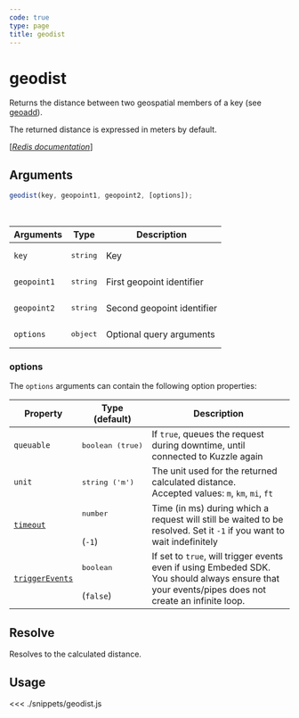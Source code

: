```yaml
---
code: true
type: page
title: geodist
---
```


# geodist

Returns the distance between two geospatial members of a key (see [geoadd](/sdk/js/7/controllers/ms/geoadd)).

The returned distance is expressed in meters by default.

[[_Redis documentation_]](https://redis.io/commands/geodist)

## Arguments

```js
geodist(key, geopoint1, geopoint2, [options]);
```

<br/>

| Arguments   | Type              | Description                |
| ----------- | ----------------- | -------------------------- |
| `key`       | <pre>string</pre> | Key                        |
| `geopoint1` | <pre>string</pre> | First geopoint identifier  |
| `geopoint2` | <pre>string</pre> | Second geopoint identifier |
| `options`   | <pre>object</pre> | Optional query arguments   |

### options

The `options` arguments can contain the following option properties:

| Property   | Type (default)            | Description                                                                                    |
| ---------- | ------------------------- | ---------------------------------------------------------------------------------------------- |
| `queuable` | <pre>boolean (true)</pre> | If `true`, queues the request during downtime, until connected to Kuzzle again                   |
| `unit`     | <pre>string ('m')</pre>   | The unit used for the returned calculated distance.<br/>Accepted values: `m`, `km`, `mi`, `ft` |
| [`timeout`](/sdk/7/core-classes/kuzzle/query#timeout)         | <pre>number</pre><br/>(`-1`)     | Time (in ms) during which a request will still be waited to be resolved. Set it `-1` if you want to wait indefinitely |
| [`triggerEvents`](/sdk/7/core-classes/kuzzle/query#triggerEvents)  | <pre>boolean</pre> <br/>(`false`)| If set to `true`, will trigger events even if using Embeded SDK. You should always ensure that your events/pipes does not create an infinite loop. <SinceBadge version="Kuzzle 2.31.0"/> |

## Resolve

Resolves to the calculated distance.

## Usage

<<< ./snippets/geodist.js
